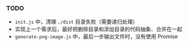 ### TODO

- `init.js` 中，清理 `./dist` 目录失败（需要递归处理）
- 实现上一个需求后，最好把删除目录和添加目录的代码抽象、合并在一起
- `generate-png-image.js` 中，最后一步输出文件时，没有使用 Promise
